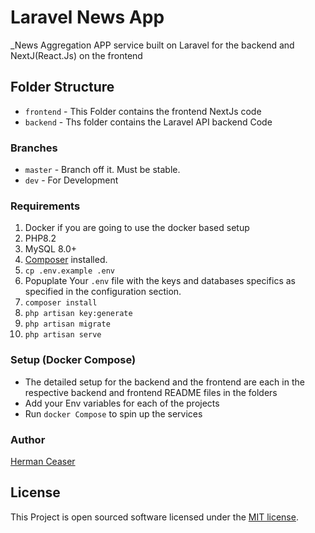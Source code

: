 # Laravel News App 


_News Aggregation APP service built on Laravel for the backend and NextJ(React.Js) on the frontend

## Folder Structure
 * `frontend` - This Folder contains the frontend NextJs code
 * `backend` - Ths folder contains the Laravel API backend Code

### Branches
 * `master` - Branch off it. Must be stable.
 * `dev` - For Development

### Requirements
1. Docker if you are going to use the docker based setup
1. PHP8.2
1. MySQL 8.0+
1. [Composer](https://getcomposer.org/) installed.
1. `cp .env.example .env`
1. Popuplate Your `.env` file with the keys and databases specifics as specified in the configuration section.
1. `composer install`
1. `php artisan key:generate`
1. `php artisan migrate`
1. `php artisan serve`



### Setup (Docker Compose)
 * The detailed setup for the backend and the frontend are each in the respective backend and frontend README files in the folders
 * Add your Env variables for each of the projects
 * Run `docker Compose` to spin up the services


### Author
[Herman Ceaser](http://github.com/HermanCeaser)

## License
This Project is open sourced software licensed under the [MIT license](https://opensource.org/licenses/MIT).
